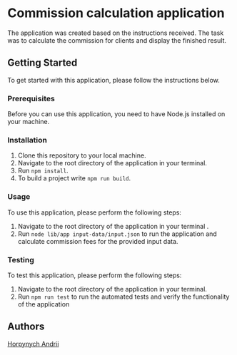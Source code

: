 # Commission calculation application

The application was created based on the instructions received.
The task was to calculate the commission for clients and display the finished result.

## Getting Started

To get started with this application, please follow the instructions below.

### Prerequisites

Before you can use this application, you need to have Node.js installed on your machine.

### Installation

1. Clone this repository to your local machine.
2. Navigate to the root directory of the application in your terminal.
3. Run `npm install`.
4. To build a project write `npm run build`.

### Usage

To use this application, please perform the following steps:

1. Navigate to the root directory of the application in your terminal .
2. Run `node lib/app input-data/input.json` to run the application and calculate commission fees for the provided input data.

### Testing

To test this application, please perform the following steps:

1. Navigate to the root directory of the application in your terminal.
2. Run `npm run test` to run the automated tests and verify the functionality of
   the application

## Authors

[Horpynych Andrii](https://github.com/Just1uckk)